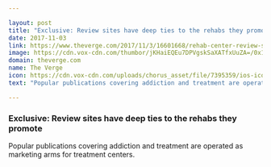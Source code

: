 ```yaml
---

layout: post
title: "Exclusive: Review sites have deep ties to the rehabs they promote"
date: 2017-11-03
link: https://www.theverge.com/2017/11/3/16601668/rehab-center-review-sites-top-rated-bias-rehabreviews-thefix
image: https://cdn.vox-cdn.com/thumbor/jKHaiEQEu7DPVgskSaXATfxUuZA=/0x160:2040x1228/fit-in/1200x630/cdn.vox-cdn.com/uploads/chorus_asset/file/9599303/acastro_171101_2104_0001.jpg
domain: theverge.com
name: The Verge
icon: https://cdn.vox-cdn.com/uploads/chorus_asset/file/7395359/ios-icon.0.png
text: "Popular publications covering addiction and treatment are operated as marketing arms for treatment centers."

---
```


### Exclusive: Review sites have deep ties to the rehabs they promote

Popular publications covering addiction and treatment are operated as marketing arms for treatment centers.